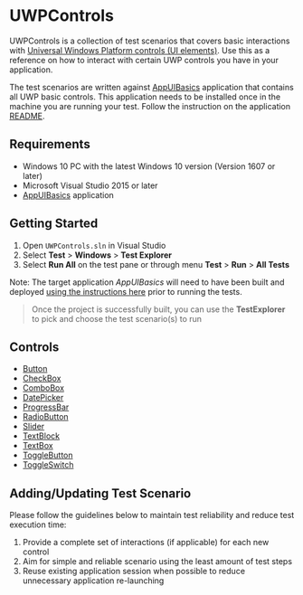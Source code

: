 # UWPControls

UWPControls is a collection of test scenarios that covers basic interactions with [Universal Windows Platform controls (UI elements)](https://docs.microsoft.com/en-us/windows/uwp/controls-and-patterns/). Use this as a reference on how to interact with certain UWP controls you have in your application.

The test scenarios are written against [AppUIBasics](../../ApplicationUnderTests/AppUIBasics) application that contains all UWP basic controls. This application needs to be installed once in the machine you are running your test. Follow the instruction on the application [README](../../ApplicationUnderTests/AppUIBasics/README.md).


## Requirements

- Windows 10 PC with the latest Windows 10 version (Version 1607 or later)
- Microsoft Visual Studio 2015 or later
- [AppUIBasics](../../ApplicationUnderTests/AppUIBasics) application


## Getting Started

1. Open `UWPControls.sln` in Visual Studio
2. Select **Test** > **Windows** > **Test Explorer**
3. Select **Run All** on the test pane or through menu **Test** > **Run** > **All Tests**

Note: The target application <em>AppUIBasics</em> will need to have been built and deployed [using the instructions here](https://github.com/Microsoft/WinAppDriver/tree/master/ApplicationUnderTests/AppUIBasics) prior to running the tests.

> Once the project is successfully built, you can use the **TestExplorer** to pick and choose the test scenario(s) to run


## Controls

- [Button      ](./Button.cs)
- [CheckBox    ](./CheckBox.cs)
- [ComboBox    ](./ComboBox.cs)
- [DatePicker  ](./DatePicker.cs)
- [ProgressBar ](./ProgressBar.cs)
- [RadioButton ](./RadioButton.cs)
- [Slider      ](./Slider.cs)
- [TextBlock   ](./TextBlock.cs)
- [TextBox     ](./TextBox.cs)
- [ToggleButton](./ToggleButton.cs)
- [ToggleSwitch](./ToggleSwitch.cs)


## Adding/Updating Test Scenario

Please follow the guidelines below to maintain test reliability and reduce test execution time:
1. Provide a complete set of interactions (if applicable) for each new control
2. Aim for simple and reliable scenario using the least amount of test steps
3. Reuse existing application session when possible to reduce unnecessary application re-launching
